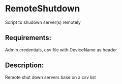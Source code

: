 # RemoteShutdown
Script to shudown server(s) remotely

## Requirements:  

Admin credentials, csv file with DeviceName as header

## Description:  

Remote shut down servers base on a csv list 
